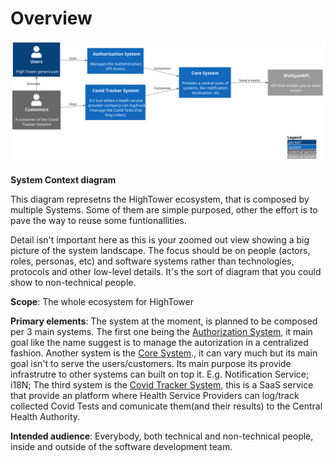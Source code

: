 # Overview

![diagram](context.svg)

**System Context diagram**

This diagram represetns the HighTower ecosystem, that is composed by multiple Systems.
Some of them are simple purposed, other the effort is to pave the way to reuse some funtionallities.

Detail isn't important here as this is your zoomed out view showing a big picture of the system landscape. The focus should be on people (actors, roles, personas, etc) and software systems rather than technologies, protocols and other low-level details. It's the sort of diagram that you could show to non-technical people.

**Scope**: The whole ecosystem for HighTower 

**Primary elements**: The system at the moment, is planned to be composed per 3 main systems.
The first one being the [Authorization System](/Authorization%20System/HOME), it main goal like the name suggest is to manage the autorization in a centralized fashion.
Another system is the [Core System](/Core%20System/HOME)., it can vary much but its main goal isn't to serve the users/customers. Its main purpose its provide infrastrutre to other systems can built on top it. E.g. Notification Service; i18N;
The third system is the [Covid Tracker System](/Covid%20Tracker%20System/HOME), this is a SaaS service that provide an platform where Health Service Providers can log/track collected Covid Tests and comunicate them(and their results) to the Central Health Authority.

**Intended audience**: Everybody, both technical and non-technical people, inside and outside of the software development team.